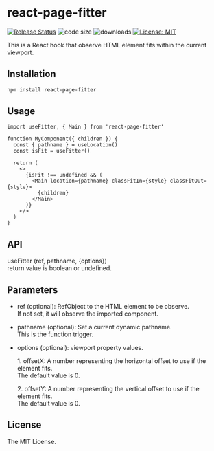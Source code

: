 # react-page-fitter

[![Release Status](https://img.shields.io/github/release/su-pull/react-page-fitter.svg)](https://github.com/su-pull/react-page-fitter/releases/latest)
![code size](https://img.shields.io/github/languages/code-size/su-pull/react-page-fitter)
![downloads](https://img.shields.io/npm/dt/react-page-fitter?color=blue)
[![License: MIT](https://img.shields.io/badge/License-MIT-blue.svg)](https://opensource.org/licenses/MIT)

This is a React hook that observe HTML element fits within the current viewport.

## Installation

```sh
npm install react-page-fitter
```

## Usage

```tsx
import useFitter, { Main } from 'react-page-fitter'

function MyComponent({ children }) {
  const { pathname } = useLocation()
  const isFit = useFitter()

  return (
    <>
      {isFit !== undefined && (
        <Main location={pathname} classFitIn={style} classFitOut={style}>
          {children}
        </Main>
      )}
    </>
  )
}
```

## API

useFitter (ref, pathname, {options})  
return value is boolean or undefined.

## Parameters

- ref (optional): RefObject to the HTML element to be observe.  
  If not set, it will observe the imported component.

- pathname (optional): Set a current dynamic pathname.  
  This is the function trigger.

- options (optional): viewport property values.

  1\. offsetX: A number representing the horizontal offset to use if the element fits.  
  The default value is 0.

  2\. offsetY: A number representing the vertical offset to use if the element fits.  
  The default value is 0.

## License

The MIT License.
